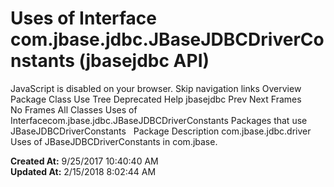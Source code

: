 # Uses of Interface com.jbase.jdbc.JBaseJDBCDriverConstants (jbasejdbc   API)

JavaScript is disabled on your browser. Skip navigation links Overview Package Class Use Tree Deprecated Help jbasejdbc Prev Next Frames No Frames All Classes Uses of Interfacecom.jbase.jdbc.JBaseJDBCDriverConstants Packages that use JBaseJDBCDriverConstants   Package Description com.jbase.jdbc.driver   Uses of JBaseJDBCDriverConstants in com.jbase.  

**Created At:** 9/25/2017 10:40:40 AM  
**Updated At:** 2/15/2018 8:02:44 AM  

